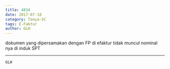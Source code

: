 ```yaml
---
title: 4834
date: 2017-07-18
category: Tanya-SC
tags: E-Faktur
author: GLH
---
```


dokumen yang dipersamakan dengan FP di efaktur tidak muncul nominal nya di induk SPT

---



`GLH`
